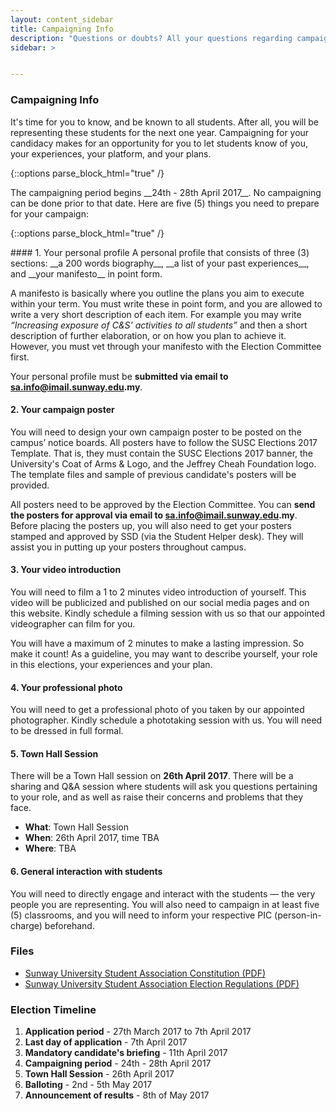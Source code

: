 ```yaml
---
layout: content_sidebar
title: Campaigning Info
description: "Questions or doubts? All your questions regarding campaigning answered!"
sidebar: >


---
```


### Campaigning Info
It's time for you to know, and be known to all students. After all, you will be representing these students for the next one year. Campaigning 
for your candidacy makes for an opportunity for you to let students know of you, your experiences, your platform, and your plans. 

{::options parse_block_html="true" /}
<div class="show-more">
The campaigning period begins __24th - 28th April 2017__. No campaigning can be done prior to that date. Here are five (5) things you need 
to prepare for your campaign:
</div>

{::options parse_block_html="true" /}
<div class="show-more-content">
#### 1. Your personal profile
A personal profile that consists of three (3) sections: __a 200 words biography__, __a list of your past experiences__,
and __your manifesto__ in point form.

A manifesto is basically where you outline the plans you aim to execute within your term. You must write these in point form, and you are
allowed to write a very short description of each item. For example you may write _“Increasing exposure of C&S' activities to all
students”_ and then a short description of further elaboration, or on how you plan to achieve it. However, you must vet through your
manifesto with the Election Committee first.

Your personal profile must be __submitted via email to sa.info@imail.sunway.edu.my__.

#### 2. Your campaign poster
You will need to design your own campaign poster to be posted on the campus’ notice boards. All posters have to follow the SUSC Elections
2017 Template. That is, they must contain the SUSC Elections 2017 banner, the University's Coat of Arms & Logo, and the Jeffrey Cheah
Foundation logo. The template files and sample of previous candidate's posters will be provided.

All posters need to be approved by the Election Committee. You can __send the posters for approval via email to sa.info@imail.sunway.edu.my__.
Before placing the posters up, you will also need to get your posters stamped and approved by SSD (via the Student Helper desk). They will
assist you in putting up your posters throughout campus.

#### 3. Your video introduction
You will need to film a 1 to 2 minutes video introduction of yourself. This video will be publicized and published on our social media pages and
on this website. Kindly schedule a filming session with us so that our appointed videographer can film for you.

You will have a maximum of 2 minutes to make a lasting impression. So make it count! As a guideline, you may want to describe yourself, your
role in this elections, your experiences and your plan.

#### 4. Your professional photo
You will need to get a professional photo of you taken by our appointed photographer. Kindly schedule a phototaking session with us. You will need 
to be dressed in full formal.

#### 5. Town Hall Session
There will be a Town Hall session on __26th April 2017__. 
There will be a sharing and Q&A session where students will ask you questions pertaining to your role, and as well as raise their 
concerns and problems that they face. 

* __What__: Town Hall Session
* __When__: 26th April 2017, time TBA
* __Where__: TBA

#### 6. General interaction with students
You will need to directly engage and interact with the students — the very people you are representing. You will also need to campaign in at least
five (5) classrooms, and you will need to inform your respective PIC (person-in-charge) beforehand.

</div>


### Files
* [Sunway University Student Association Constitution (PDF)](files/SUSA_Constitution.pdf)
* [Sunway University Student Association Election Regulations (PDF)](files/SUSA_ElectionRegulations.pdf)

### Election Timeline
1. __Application period__  - 27th March 2017 to 7th April 2017
2. __Last day of application__  - 7th April 2017
3. __Mandatory candidate's briefing__  - 11th April 2017
4. __Campaigning period__  - 24th - 28th April 2017 
5. __Town Hall Session__  - 26th April 2017
6. __Balloting__  - 2nd - 5th May 2017
7. __Announcement of results__  - 8th of May 2017

